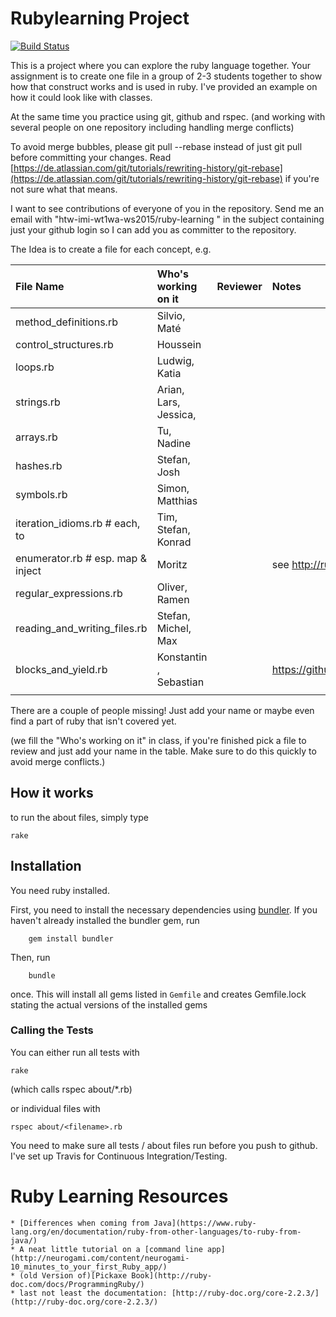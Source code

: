 
# Rubylearning Project

[![Build Status](https://travis-ci.org/htw-imi-wt1wa-ws2015/ruby-learning.svg)](https://travis-ci.org/htw-imi-wt1wa-ws2015/ruby-learning)

This is a project where you can explore the ruby language together.
Your assignment is to create one file in a group of 2-3 students together
to show how that construct works and is used in ruby. I've provided an
example on how it could look like with classes.

At the same time you practice using git, github and rspec.
(and working with several people on one repository including handling merge conflicts)

To avoid merge bubbles, please git pull --rebase instead of just git pull before
committing your changes. Read [https://de.atlassian.com/git/tutorials/rewriting-history/git-rebase](https://de.atlassian.com/git/tutorials/rewriting-history/git-rebase)
if you're not sure what that means.

I want to see contributions of everyone of you in the repository.
Send me an email with "htw-imi-wt1wa-ws2015/ruby-learning
" in the subject containing just your github login so I can add you as committer
to the repository.

The Idea is to create a file for each concept, e.g.

| File Name                         | Who's working on it     | Reviewer | Notes                                                             |
|:----------------------------------|:------------------------|:---------|:------------------------------------------------------------------|
| method_definitions.rb             | Silvio, Maté            |          |                                                                   |
| control_structures.rb             | Houssein                |          |                                                                   |
| loops.rb                          | Ludwig, Katia           |          |                                                                   |
| strings.rb                        | Arian, Lars, Jessica,   |          |                                                                   |
| arrays.rb                         | Tu, Nadine              |          |                                                                   |
| hashes.rb                         | Stefan, Josh            |          |                                                                   |
| symbols.rb                        | Simon, Matthias         |          |                                                                   |
| iteration_idioms.rb # each, to    | Tim, Stefan, Konrad     |          |                                                                   |
| enumerator.rb # esp. map & inject | Moritz                  |          | see http://ruby-doc.org/core-2.2.3/Enumerable.html                |
| regular_expressions.rb            | Oliver, Ramen           |          |                                                                   |
| reading_and_writing_files.rb      | Stefan, Michel, Max     |          |                                                                   |
| blocks_and_yield.rb               | Konstantin  , Sebastian |          | https://github.com/neo/ruby_koans/blob/master/src/about_blocks.rb |
|                                   |                         |          |                                                                   |

There are a couple of people missing! Just add your name or maybe even find a
part of ruby that isn't covered yet. 

(we fill the "Who's working on it" in class, if you're finished pick a file to review and just add your name in the table. Make sure to do
this quickly to avoid merge conflicts.)

## How it works
to run the about files, simply type

    rake

## Installation

You need ruby installed.

First, you need to install the necessary dependencies using [bundler](http://bundler.io/).
If you haven't already installed the bundler gem, run

        gem install bundler

Then, run

        bundle

once. This will install all gems listed in `Gemfile` and creates Gemfile.lock stating the actual versions of the installed gems

### Calling the Tests

You can either run all tests with

	rake

(which calls rspec about/\*.rb)

or individual files with

    rspec about/<filename>.rb

You need to make sure all tests / about files run before you push to github.
I've set up Travis for Continuous Integration/Testing.



# Ruby Learning Resources

    * [Differences when coming from Java](https://www.ruby-lang.org/en/documentation/ruby-from-other-languages/to-ruby-from-java/)
    * A neat little tutorial on a [command line app](http://neurogami.com/content/neurogami-10_minutes_to_your_first_Ruby_app/)
    * (old Version of)[Pickaxe Book](http://ruby-doc.com/docs/ProgrammingRuby/)
    * last not least the documentation: [http://ruby-doc.org/core-2.2.3/](http://ruby-doc.org/core-2.2.3/)
